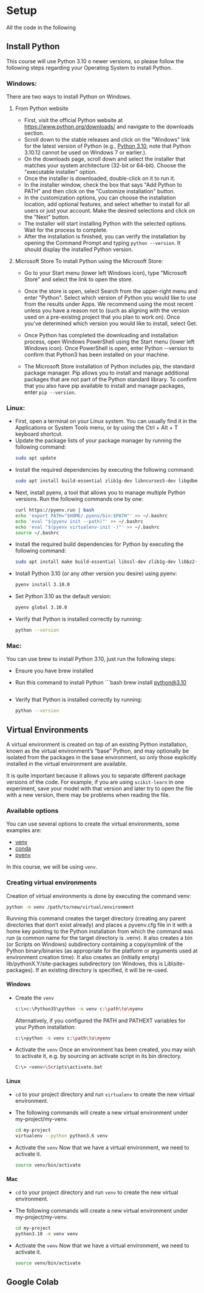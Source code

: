 # Setup
All the code in the following 
## Install Python 
This course will use Python 3.10 o newer versions, so please follow the following steps regarding your Operating System to install Python.

### Windows:
There are two ways to install Python on Windows.
1. From Python website
    * First, visit the official Python website at https://www.python.org/downloads/ and navigate to the downloads section.
    * Scroll down to the stable releases and click on the "Windows" link for the latest version of Python (e.g., [Python 3.10](https://www.python.org/downloads/release/python-31010/), note that Python 3.10.12 cannot be used on Windows 7 or earlier.).
    * On the downloads page, scroll down and select the installer that matches your system architecture (32-bit or 64-bit). Choose the "executable installer" option.
    * Once the installer is downloaded, double-click on it to run it.
    * In the installer window, check the box that says "Add Python to PATH" and then click on the "Customize installation" button.
    * In the customization options, you can choose the installation location, add optional features, and select whether to install for all users or just your account. Make the desired selections and click on the "Next" button.
    * The installer will start installing Python with the selected options. Wait for the process to complete.
    * After the installation is finished, you can verify the installation by opening the Command Prompt and typing `python --version`. It should display the installed Python version.
2. Microsoft Store
    To install Python using the Microsoft Store:

    * Go to your Start menu (lower left Windows icon), type "Microsoft Store" and select the link to open the store.

    * Once the store is open, select Search from the upper-right menu and enter "Python". Select which version of Python you would like to use from the results under Apps. We recommend using the most recent unless you have a reason not to (such as aligning with the version used on a pre-existing project that you plan to work on). Once you've determined which version you would like to install, select Get.

    * Once Python has completed the downloading and installation process, open Windows PowerShell using the Start menu (lower left Windows icon). Once PowerShell is open, enter Python --version to confirm that Python3 has been installed on your machine.

    * The Microsoft Store installation of Python includes pip, the standard package manager. Pip allows you to install and manage additional packages that are not part of the Python standard library. To confirm that you also have pip available to install and manage packages, enter `pip --version`.

### Linux:
* First, open a terminal on your Linux system. You can usually find it in the Applications or System Tools menu, or by using the Ctrl + Alt + T keyboard shortcut.
* Update the package lists of your package manager by running the following command:
    ```bash
    sudo apt update
    ```
* Install the required dependencies by executing the following command:
    ```bash
    sudo apt install build-essential zlib1g-dev libncurses5-dev libgdbm-dev libnss3-dev libssl-dev libreadline-dev libffi-dev libsqlite3-dev wget libbz2-dev
    ```
* Next, install pyenv, a tool that allows you to manage multiple Python versions. Run the following commands one by one:
    ```bash
    curl https://pyenv.run | bash
    echo 'export PATH="$HOME/.pyenv/bin:$PATH"' >> ~/.bashrc
    echo 'eval "$(pyenv init --path)"' >> ~/.bashrc
    echo 'eval "$(pyenv virtualenv-init -)"' >> ~/.bashrc
    source ~/.bashrc
    ```
* Install the required build dependencies for Python by executing the following command:
    ```bash
    sudo apt install make build-essential libssl-dev zlib1g-dev libbz2-dev libreadline-dev libsqlite3-dev wget curl llvm libncurses5-dev libncursesw5-dev xz-utils tk-dev libffi-dev liblzma-dev python-openssl git
    ```
* Install Python 3.10 (or any other version you desire) using pyenv:
    ```bash
    pyenv install 3.10.0
    ```
* Set Python 3.10 as the default version:
    ```bash
    pyenv global 3.10.0
    ```
* Verify that Python is installed correctly by running:
    ```bash
    python --version
    ```

### Mac:
You can use brew to install Python 3.10, just run the following steps: 
* Ensure you have brew installed
    
* Run this command to install Python
        ```bash
    brew install python@3.10
    ```
* Verify that Python is installed correctly by running:
    ```bash
    python --version
    ``` 
## Virtual Environments
A virtual environment is created on top of an existing Python installation, known as the virtual environment’s “base” Python, and may optionally be isolated from the packages in the base environment, so only those explicitly installed in the virtual environment are available.

It is quite important because it allows you to separate different package versions of the code. For example, if you are using `scikit-learn` in one experiment, save your model with that version and later try to open the file with a new version, there may be problems when reading the file. 

### Available options
You can use several options to create the virtual environments, some examples are:
* [venv](https://docs.python.org/3/library/venv.html)
* [conda](https://conda.io/projects/conda/en/latest/user-guide/tasks/manage-environments.html)
* [pyenv](https://github.com/pyenv/pyenv-virtualenv)

In this course, we will be using `venv`.

### Creating virtual environments
Creation of virtual environments is done by executing the command venv:

```bash
python -m venv /path/to/new/virtual/environment
```
Running this command creates the target directory (creating any parent directories that don’t exist already) and places a pyvenv.cfg file in it with a home key pointing to the Python installation from which the command was run (a common name for the target directory is .venv). It also creates a bin (or Scripts on Windows) subdirectory containing a copy/symlink of the Python binary/binaries (as appropriate for the platform or arguments used at environment creation time). It also creates an (initially empty) lib/pythonX.Y/site-packages subdirectory (on Windows, this is Lib\site-packages). If an existing directory is specified, it will be re-used.

#### Windows

* Create the `venv`
    ```bash
    c:\>c:\Python35\python -m venv c:\path\to\myenv
    ```

    Alternatively, if you configured the PATH and PATHEXT variables for your Python installation:
    ```bash
    c:\>python -m venv c:\path\to\myenv
    ```

* Activate the `venv`
    Once an environment has been created, you may wish to activate it, e.g. by sourcing an activate script in its bin directory.
    ```bash
    C:\> <venv>\Scripts\activate.bat
    ```
#### Linux
* `cd` to your project directory and run `virtualenv` to create the new virtual environment.

* The following commands will create a new virtual environment under my-project/my-venv.
    ```bash
    cd my-project
    virtualenv --python python3.6 venv
    ```
* Activate the `venv`
    Now that we have a virtual environment, we need to activate it.
    ```bash
    source venv/bin/activate
    ```

#### Mac
* `cd` to your project directory and run `venv` to create the new virtual environment.

* The following commands will create a new virtual environment under my-project/my-venv.
    ```bash
    cd my-project
    python3.10 -m venv venv
    ```
* Activate the `venv`
    Now that we have a virtual environment, we need to activate it.
    ```bash
    source venv/bin/activate
    ```
## Google Colab
